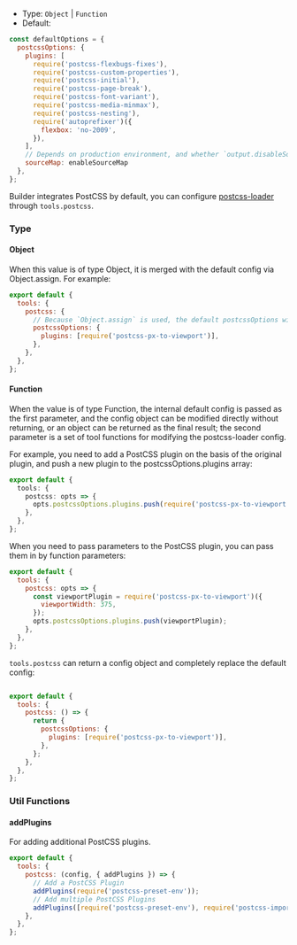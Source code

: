 - Type: `Object` | `Function`
- Default:

```js
const defaultOptions = {
  postcssOptions: {
    plugins: [
      require('postcss-flexbugs-fixes'),
      require('postcss-custom-properties'),
      require('postcss-initial'),
      require('postcss-page-break'),
      require('postcss-font-variant'),
      require('postcss-media-minmax'),
      require('postcss-nesting'),
      require('autoprefixer')({
        flexbox: 'no-2009',
      }),
    ],
    // Depends on production environment, and whether `output.disableSourceMap` is set
    sourceMap: enableSourceMap
  },
};
```

Builder integrates PostCSS by default, you can configure [postcss-loader](https://github.com/webpack-contrib/postcss-loader) through `tools.postcss`.

### Type

#### Object

When this value is of type Object, it is merged with the default config via Object.assign. For example:

```js
export default {
  tools: {
    postcss: {
      // Because `Object.assign` is used, the default postcssOptions will be overwritten.
      postcssOptions: {
        plugins: [require('postcss-px-to-viewport')],
      },
    },
  },
};
```

#### Function

When the value is of type Function, the internal default config is passed as the first parameter, and the config object can be modified directly without returning, or an object can be returned as the final result; the second parameter is a set of tool functions for modifying the postcss-loader config.

For example, you need to add a PostCSS plugin on the basis of the original plugin, and push a new plugin to the postcssOptions.plugins array:

```ts
export default {
  tools: {
    postcss: opts => {
      opts.postcssOptions.plugins.push(require('postcss-px-to-viewport'));
    },
  },
};
```

When you need to pass parameters to the PostCSS plugin, you can pass them in by function parameters:

```js
export default {
  tools: {
    postcss: opts => {
      const viewportPlugin = require('postcss-px-to-viewport')({
        viewportWidth: 375,
      });
      opts.postcssOptions.plugins.push(viewportPlugin);
    },
  },
};
```

`tools.postcss` can return a config object and completely replace the default config:

```js

export default {
  tools: {
    postcss: () => {
      return {
        postcssOptions: {
          plugins: [require('postcss-px-to-viewport')],
        },
      };
    },
  },
};
```

### Util Functions

#### addPlugins

For adding additional PostCSS plugins.

```js
export default {
  tools: {
    postcss: (config, { addPlugins }) => {
      // Add a PostCSS Plugin
      addPlugins(require('postcss-preset-env'));
      // Add multiple PostCSS Plugins
      addPlugins([require('postcss-preset-env'), require('postcss-import')]);
    },
  },
};
```
